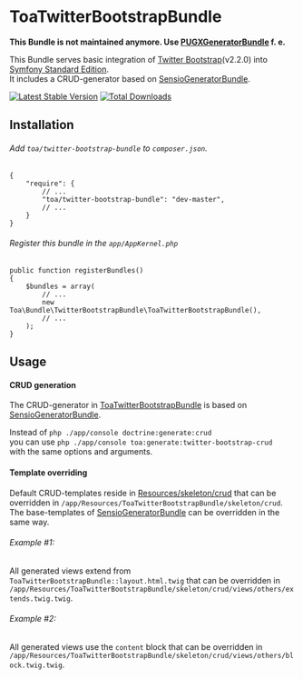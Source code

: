 # ToaTwitterBootstrapBundle

**This Bundle is not maintained anymore. Use [PUGXGeneratorBundle](https://github.com/PUGX/PUGXGeneratorBundle) f. e.**

This Bundle serves basic integration of [Twitter Bootstrap](http://twitter.github.com/bootstrap)(v2.2.0) into [Symfony Standard Edition](https://github.com/symfony/symfony-standard).  
It includes a CRUD-generator based on [SensioGeneratorBundle](https://github.com/sensio/SensioGeneratorBundle).

[package]: https://packagist.org/packages/toa/twitter-bootstrap-bundle

[![Latest Stable Version](https://poser.pugx.org/toa/twitter-bootstrap-bundle/v/stable.png "Latest Stable Version")][package]
[![Total Downloads](https://poser.pugx.org/toa/twitter-bootstrap-bundle/downloads.png "Total Downloads")][package]

## Installation

###### Add `toa/twitter-bootstrap-bundle` to `composer.json`.

	{
	    "require": {
	        // ...
	        "toa/twitter-bootstrap-bundle": "dev-master",
	        // ...
	    }
	}

###### Register this bundle in the `app/AppKernel.php`

	public function registerBundles()
	{
		$bundles = array(
			// ...
			new Toa\Bundle\TwitterBootstrapBundle\ToaTwitterBootstrapBundle(),
			// ...
		);
	}


## Usage

#### CRUD generation

The CRUD-generator in [ToaTwitterBootstrapBundle](https://github.com/toaotc/ToaTwitterBootstrapBundle) is based on [SensioGeneratorBundle](https://github.com/sensio/SensioGeneratorBundle).

Instead of `php ./app/console doctrine:generate:crud`  
you can use `php ./app/console toa:generate:twitter-bootstrap-crud`  
with the same options and arguments.

#### Template overriding

Default CRUD-templates reside in [Resources/skeleton/crud]() that can be overridden in `/app/Resources/ToaTwitterBootstrapBundle/skeleton/crud`.  
The base-templates of [SensioGeneratorBundle](https://github.com/sensio/SensioGeneratorBundle) can be overridden in the same way.

###### Example #1:
All generated views extend from `ToaTwitterBootstrapBundle::layout.html.twig` that can be overridden in `/app/Resources/ToaTwitterBootstrapBundle/skeleton/crud/views/others/extends.twig.twig`.

###### Example #2:
All generated views use the `content` block that can be overridden in `/app/Resources/ToaTwitterBootstrapBundle/skeleton/crud/views/others/block.twig.twig`.

